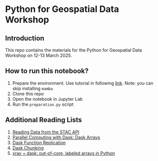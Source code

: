 # Python for Geospatial Data Workshop

## Introduction
This repo contains the materials for the Python for Geospatial Data Workshop on 12-13 March 2025.

## How to run this notebook?
1. Prepare the environment. Use tutorial in following [link](https://carpentries-incubator.github.io/geospatial-python/index.html). Note: you can skip installing `mamba`
2. Clone this repo
3. Open the notebook in Jupyter Lab
4. Run the `preparation.py` script

## Additional Reading Lists
1. [Reading Data from the STAC API](https://planetarycomputer.microsoft.com/docs/quickstarts/reading-stac/)
2. [Parallel Computing with Dask: Dask Arrays](https://earth-env-data-science.github.io/lectures/dask/dask_arrays.html)
3. [Dask Function Replication](https://podaac.github.io/tutorials/notebooks/Advanced_cloud/dask_delayed_01.html)
4. [Dask Chunking](https://podaac.github.io/tutorials/notebooks/Advanced_cloud/dask_cluster_01.html)
5. [xray + dask: out-of-core, labeled arrays in Python](https://stephanhoyer.com/2015/06/11/xray-dask-out-of-core-labeled-arrays/)